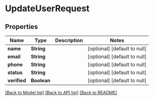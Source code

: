 # UpdateUserRequest
## Properties

Name | Type | Description | Notes
------------ | ------------- | ------------- | -------------
**name** | **String** |  | [optional] [default to null]
**email** | **String** |  | [optional] [default to null]
**phone** | **String** |  | [optional] [default to null]
**status** | **String** |  | [optional] [default to null]
**verified** | **Boolean** |  | [optional] [default to null]

[[Back to Model list]](../README.md#documentation-for-models) [[Back to API list]](../README.md#documentation-for-api-endpoints) [[Back to README]](../README.md)

